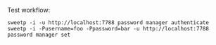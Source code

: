 Test workflow:

    sweetp -i -u http://localhost:7788 password manager authenticate
    sweetp -i -Pusername=foo -Ppassword=bar -u http://localhost:7788 password manager set
